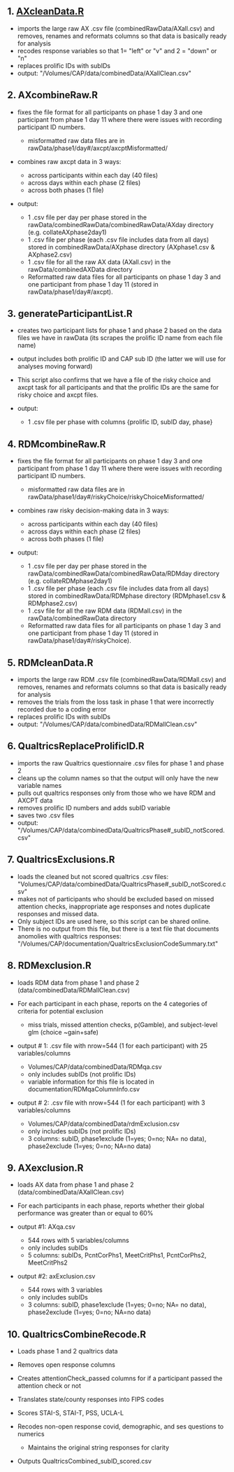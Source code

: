 ## 1.  [AXcleanData.R](./AXcleanData.R)

-   imports the large raw AX .csv file (combinedRawData/AXall.csv) and removes, renames and reformats columns so that data is basically ready for analysis
-   recodes response variables so that 1= "left" or "v" and 2 = "down" or "n"
-   replaces prolific IDs with subIDs
-   output: "/Volumes/CAP/data/combinedData/AXallClean.csv"

## 2.  AXcombineRaw.R

-   fixes the file format for all participants on phase 1 day 3 and one participant from phase 1 day 11 where there were issues with recording participant ID numbers. 
    -   misformatted raw data files are in rawData/phase1/day#/axcpt/axcptMisformatted/

-   combines raw axcpt data in 3 ways:
    -   across participants within each day (40 files)  
    -   across days within each phase (2 files)
    -   across both phases (1 file)

-   output: 
    -   1 .csv file per day per phase stored in the rawData/combinedRawData/combinedRawData/AXday directory (e.g. collateAXphase2day1)
    -   1 .csv file per phase (each .csv file includes data from all days) stored in combinedRawData/AXphase directory (AXphase1.csv & AXphase2.csv)
    -   1 .csv file for all the raw AX data (AXall.csv) in the rawData/combinedAXData directory
    -   Reformatted raw data files for all participants on phase 1 day 3 and one participant from phase 1 day 11 (stored in rawData/phase1/day#/axcpt).

## 3. generateParticipantList.R

-   creates two participant lists for phase 1 and phase 2 based on the data files we have in rawData (its scrapes the prolific ID name from each file name)
-   output includes both prolific ID and CAP sub ID (the latter we will use for analyses moving forward)
-   This script also confirms that we have a file of the risky choice and axcpt task for all participants and that the prolific IDs are the same for risky choice and axcpt files.
-   output:

    -   1 .csv file per phase with columns {prolific ID, subID day, phase}

## 4. RDMcombineRaw.R

-   fixes the file format for all participants on phase 1 day 3 and one participant from phase 1 day 11 where there were issues with recording participant ID numbers. 

    -   misformatted raw data files are in rawData/phase1/day#/riskyChoice/riskyChoiceMisformatted/

-   combines raw risky decision-making data in 3 ways:

    -   across participants within each day (40 files)
    -   across days within each phase (2 files)
    -   across both phases (1 file)

-   output: 

    -   1 .csv file per day per phase stored in the rawData/combinedRawData/combinedRawData/RDMday directory (e.g. collateRDMphase2day1)
    -   1 .csv file per phase (each .csv file includes data from all days) stored in combinedRawData/RDMphase directory (RDMphase1.csv & RDMphase2.csv)
    -   1 .csv file for all the raw RDM data (RDMall.csv) in the rawData/combinedRawData directory
    -   Reformatted raw data files for all participants on phase 1 day 3 and one participant from phase 1 day 11 (stored in rawData/phase1/day#/riskyChoice).

## 5. RDMcleanData.R

-   imports the large raw RDM .csv file (combinedRawData/RDMall.csv) and removes, renames and reformats columns so that data is basically ready for analysis
-   removes the trials from the loss task in phase 1 that were incorrectly recorded due to a coding error
-   replaces prolific IDs with subIDs
-   output: "/Volumes/CAP/data/combinedData/RDMallClean.csv"

## 6. QualtricsReplaceProlificID.R

-   imports the raw Qualtrics questionnaire .csv files for phase 1 and phase 2
-   cleans up the column names so that the output will only have the new variable names
-   pulls out qualtrics responses only from those who we have RDM and AXCPT data
-   removes prolific ID numbers and adds subID variable
-   saves two .csv files
-   output: "/Volumes/CAP/data/combinedData/QualtricsPhase#_subID_notScored.csv"

## 7. QualtricsExclusions.R

-   loads the cleaned but not scored qualtrics .csv files: "Volumes/CAP/data/combinedData/QualtricsPhase#_subID_notScored.csv"
-   makes not of participants who should be excluded based on missed attention checks, inappropriate age responses and notes duplicate responses and missed data.
-   Only subject IDs are used here, so this script can be shared online.
-   There is no output from this file, but there is a text file that documents anomolies with qualtrics responses: "/Volumes/CAP/documentation/QualtricsExclusionCodeSummary.txt"

## 8. RDMexclusion.R

-   loads RDM data from phase 1 and phase 2 (data/combinedData/RDMallClean.csv)
-   For each participant in each phase, reports on the 4 categories of criteria for potential exclusion

    -   miss trials, missed attention checks, p(Gamble), and subject-level glm (choice ~gain+safe)

-   output # 1: .csv file with nrow=544 (1 for each participant) with 25 variables/columns

    -   Volumes/CAP/data/combinedData/RDMqa.csv
    -   only includes subIDs (not prolific IDs)
    -   variable information for this file is located in documentation/RDMqaColumnInfo.csv

-   output # 2: .csv file with nrow=544 (1 for each participant) with 3 variables/columns

    -   Volumes/CAP/data/combinedData/rdmExclusion.csv
    -   only includes subIDs (not prolific IDs)
    -   3 columns: subID, phase1exclude (1=yes; 0=no; NA= no data), phase2exclude (1=yes; 0=no; NA=no data)

## 9. AXexclusion.R

-   loads AX data from phase 1 and phase 2 (data/combinedData/AXallClean.csv)
-   For each participants in each phase, reports whether their global performance was greater than or equal to 60%
-   output #1: AXqa.csv

    -   544 rows with 5 variables/columns
    -   only includes subIDs 
    -   5 columns: subIDs, PcntCorPhs1, MeetCritPhs1, PcntCorPhs2, MeetCritPhs2

-   output #2: axExclusion.csv

    -   544 rows with 3 variables
    -   only includes subIDs
    -   3 columns: subID, phase1exclude (1=yes; 0=no; NA= no data), phase2exclude (1=yes; 0=no; NA=no data)

## 10. QualtricsCombineRecode.R

-   Loads phase 1 and 2 qualtrics data
-   Removes open response columns
-   Creates attentionCheck_passed columns for if a participant passed the attention check or not
-   Translates state/county responses into FIPS codes
-   Scores STAI-S, STAI-T, PSS, UCLA-L
-   Recodes non-open response covid, demographic, and ses questions to numerics

    -   Maintains the original string responses for clarity

-   Outputs QualtricsCombined_subID_scored.csv

